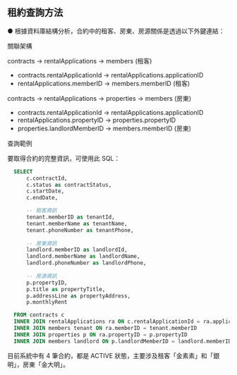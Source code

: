 ## 租約查詢方法

● 根據資料庫結構分析，合約中的租客、房東、房源關係是透過以下外鍵連結：

  關聯架構

  contracts → rentalApplications → members (租客)
  - contracts.rentalApplicationId → rentalApplications.applicationID
  - rentalApplications.memberID → members.memberID (租客)

  contracts → rentalApplications → properties → members (房東)
  - contracts.rentalApplicationId → rentalApplications.applicationID
  - rentalApplications.propertyID → properties.propertyID
  - properties.landlordMemberID → members.memberID (房東)

  查詢範例

  要取得合約的完整資訊，可使用此 SQL：
```sql
  SELECT
      c.contractId,
      c.status as contractStatus,
      c.startDate,
      c.endDate,

      -- 租客資訊
      tenant.memberID as tenantId,
      tenant.memberName as tenantName,
      tenant.phoneNumber as tenantPhone,
    
      -- 房東資訊
      landlord.memberID as landlordId,
      landlord.memberName as landlordName,
      landlord.phoneNumber as landlordPhone,
    
      -- 房源資訊
      p.propertyID,
      p.title as propertyTitle,
      p.addressLine as propertyAddress,
      p.monthlyRent

  FROM contracts c
  INNER JOIN rentalApplications ra ON c.rentalApplicationId = ra.applicationID
  INNER JOIN members tenant ON ra.memberID = tenant.memberID
  INNER JOIN properties p ON ra.propertyID = p.propertyID
  INNER JOIN members landlord ON p.landlordMemberID = landlord.memberID
```
  目前系統中有 4 筆合約，都是 ACTIVE 狀態，主要涉及租客「金素素」和「銀明」，房東「金大明」。